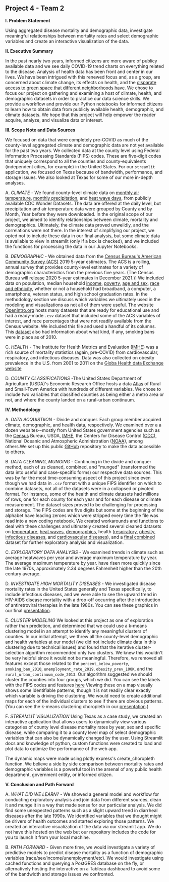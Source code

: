 ## Project 4 - Team 2
 
**I. Problem Statement**

Using aggregated disease mortality and demographic data, investigate meaningful relationships between mortality rates and select demographic variables and create an interactive visualization of the data.

**II. Executive Summary**

In the past nearly two years, informed citizens are more aware of publicy available data and we see daily COVID-19 trend charts on everything related to the disease.  Analysis of health data has been front and center in our lives. We have been intrigued with this renewed focus and, as a group, are concerned about climate change, its effects on health, and the [disparate access to green space that different neighborhoods have](./background_sources/People_of_color_3_x_more_likely_to_live_in_deprived_neighborhoods.pdfghborhoods.pdf). We chose to focus our project on gathering and examining a host of climate, health, and demographic datasets in order to practice our data science skills. We provide a workflow and provide our Python notebooks for informed citizens to learn how to obtain data from publicly available health, demographic, and climate datasets. We hope that this project will help empower the reader acquire, analyze, and visualize data or interest.

**III. Scope Note and Data Sources**

We focused on data that were completely pre-COVID as much of the county-level aggregated climate and demographic data are not yet available for the past two years. We collected data at the county level using Federal Information Processing Standards (FIPS) codes. These are five-digit codes that uniquely correspond to all the counties and county-equivalents (independent cities, for example) in the United States. For our `streamlit` application, we focused on Texas because of bandwidth, performance, and storage issues. We also looked at Texas for some of our more in-depth analyses.

A. *CLIMATE* - We found county-level climate data on [monthly air temperature](https://wonder.cdc.gov/NASA-NLDAS.html), [monthly precipitation](https://wonder.cdc.gov/NASA-precipitation.html), and [heat wave days](https://wonder.cdc.gov/NCA-heatwavedays-historic.html), from publicly available CDC Wonder Datasets. The data are offered at the daily level, but precipitation and air temperature data were grouped by County and by Month, Year before they were downloaded.  In the original scope of our project, we aimed to identify relationships between climate, mortality and demographics. Ultimately, the climate data proved unweildly, and the correlations were not there. In the interest of simplifying our project, we opted not to include these data in our final analysis, but some climate data is available to view in streamlit (only if a box is checked), and we included the functions for processing the data in our Jupyter Notebooks.


B. *DEMOGRAPHIC* - We obtained data from the [Census Bureau's American Community Survey (ACS)](https://www.census.gov/programs-surveys/acs) 2019 5-year estimates. The ACS is a rolling, annual survey that provides county-level estimates for a variety of demographic characteristics from the previous five years. (The Census Bureau will [release](https://www.census.gov/programs-surveys/acs/news/data-releases/2020/release-schedule.html) 2020 5-year estimates in December 2021.)] We included data on population, median household [income](./data/02_demo_data/ACS/ACS_2019_income_by_county/ACSST5Y2019.S1901_metadata_2021-10-05T144610.csv), [poverty](./data/02_demo_data/ACS/ACS_2019_poverty_by_county/ACSST5Y2019.S1701_metadata_2021-11-02T160432.csv), [age and sex](./data/02_demo_data/ACS/ACS_2019_age_and_sex_by_county/ACSST5Y2019.S0101_metadata_2021-10-06T131343.csv), [race and ethnicity](./data/02_demo_data/ACS/ACS_2019_race_and_ethnicity_by_county/ACSDT5Y2019.B02001_metadata_2021-10-08T032031.csv), whether or not a household had broadband, a computer, a smartphone, veteran status, and high school graduation rates. In the methodology section we discuss which variables we ultimately used in the modeling and visualizations as not all of them were useful. The website [OpenIntro.org](https://www.openintro.org/data/?data=county_complete) hosts many datasets that are ready for educational use and had a ready-made `.csv` dataset that included some of the ACS variables of interest, and race percentages that were not readily available from the Census website. We included this file and used a handful of its columns. This [dataset](./data/02_demo_data/openintro_dot_org/county_complete.txt) also had information about what kind, if any, smoking bans were in place as of 2010. 

C. *HEALTH* - The Institute for Health Metrics and Evaluation ([IMHE](http://www.healthdata.org/)) was a rich source of mortality statistics (again, pre-COVID) from cardiovascular, respiratory, and infectious diseases. Data was also collected on obesity prevalence in the U.S. from 2001 to 2011 on the [Globa Health data Exchange website](http://ghdx.healthdata.org/record/ihme-data/united-states-physical-activity-and-obesity-prevalence-county-2001-2011)

D. *COUNTY CLASSIFICATIONS* -The United States Department of Agriculture (USDA)'s Economic Research Office hosts a data [Atlas](https://www.ers.usda.gov/data-products/atlas-of-rural-and-small-town-america/download-the-data/) of Rural and Small-Town America with hundreds of different variables. We chose to include two variables that classified counties as being either a metro area or not, and where the county landed on a rural-urban continuum. 

**IV. Methodology**

A. *DATA ACQUISTIION* - Divide and conquer. Each group member acquired climate, demographic, and health data, respectively. We examined over a a dozen websites--mostly from United States government agencies such as the [Census](https://data.census.gov/cedsci/) Bureau, USDA, [IMHE](http://www.healthdata.org/), the Centers for Disease Control ([CDC](https://www.cdc.gov/)), National Oceanic and Atmospheric Administration ([NOAA](https://www.noaa.gov/)), among others.We set up this public [GitHub](https://github.com/) repository to make the data accessible to others.

B. *DATA CLEANING, MUNGING* - Continuing in the divide and conquer method, each of us cleaned, combined, and "munged" (transformed the data into useful and case-specific forms) our respective data sources. This was by far the most time-consuming aspect of this project since even though we had data in `.csv` format with a unique FIPS identifier on which to combine datasets, not all of the datasets were in a collapsed or pivoted format. For instance, some of the health and climate datasets had millions of rows, one for each county for each year and for each disease or climate measurement. The dataset sizes proved to be challenging for processing and storage. The FIPS codes are five digits but some at the beginning of the alphabet have leading zeroes which were stripped every time the file was read into a new coding notebook. We created workarounds and functions to deal with these challenges and ultimately created several cleaned datasets on [temperature](./data/cleaned/precip_AirTemp_monthly_1979_2011.zip), [heat waves](./data/cleaned/heat_wave_days_1981_2010.csv), [demographics](./data/cleaned/final_demo.csv), health ([respiratory](./data/cleaned/Cleaned_Respiratory_Diseases.csv),  [obesity](./data/cleaned/Cleaned_Obesity_Prevalence.csv), [infectious diseases](./data/cleaned/Cleaned_Infectious_Diseases.csv), and [cardiovascular diseases](./data/cleaned/Cleaned_Cardiovascular_Diseases.csv)), and a [final combined](./data/cleaned/final_combined.csv) dataset for further exploratory analysis and visualization.

C. *EXPLORATORY DATA ANALYSIS* - We examined trends in climate such as average heatwaves per year and average maximum temperature by year. The average maximum temperature by year. have risen more quickly since the late 1970s, approximately 2.34 degrees Fahrenheit higher than the 20th century average. 

D. *INVESTIGATE HIGH MORTALITY DISEASES* - We investigated disease mortality rates in the United States generally and Texas specifically, to include infectious diseases, and we were able to see the upward trend in HIV-AIDS disease mortality with a drop-off occurring after the introduction of antiretroviral therapies in the late 1980s. You can see these graphics in our final [presentation](./project4_team_2_presentation.pdf).

E. *CLUSTER MODELING* We looked at this project as one of exploration rather than prediction, and determined that we could use a k-means clustering model in an attempt to identify any meaningful clusters of counties. In our initial attempt, we threw all the county-level demographic and health variables at our model (we did not include climate data in this clustering due to technical issues) and found that the iterative cluster-selection algorithm recommended only two clusters. We knew this wouldn't be very helpful since it would not be meaningful. Therefore, we removed all features except those related to the `percent_below_poverty`, `smoking_ban_2010`, `unemployment_rate_2019`, `obesity_prev_100K`, and the `rural_urban_continuum_code_2013`. Our algorithm suggested we should cluster the counties into four groups, which we did. You can see the labels with the FIPS codes and features [here](./data/cleaned/kmeans_clusters_with_labels_and_features.csv) Viewing these on a map visually shows some identifiable patterns, though it is not readily clear exactly which variable is driving the clustering. We would need to create additional maps for each of the individual clusters to see if there are obvious patterns. (You can see the k-means clustering choropleth in our [presentation](./project4_team_2_presentation.pdf).)

F. *STREAMLIT VISUALIZATION* Using Texas as a case study, we created an interactive application that allows users to dynamically view various categories of county level disease mortality rates by year, sex and specific disease, while comparing it to a county level map of select demographic variables that can also be dynamically changed by the user. Using Streamlit docs and knowledge of python, custom functions were created to load and plot data to optimize the performance of the web app. 

The dynamic maps were made using plotly express's create_choropleth function. We believe a side by side comparison between mortality rates and demographic variables is a powerful tool in the arsenal of any public health department, government entity, or informed citizen.  
    
**V. Conclusion and Path Forward**

A. *WHAT DID WE LEARN?* - We showed a general model and workflow for conducting exploratory analysis and join data from different sources, clean it and munge it in a way that made sense for our particular analysis. We did find some unexpected patterns such as a slight upward trend in diarrheal diseases after the late 1990s. We identified variables that we thought might be drivers of health outcomes and started exploring those patterns. We created an interactive visualization of the data via our streamlit app. We do not have this hosted on the web but our repository includes the code for you to launch it from your local machine.

B. *PATH FORWARD* - Given more time, we would investigate a variety of predictive models to predict disease mortality as a function of demographic variables (race/sex/income/unemployment/etc). We would investigate using cached functions and querying a PostGRES database on the fly, or alternatively hosting the interactive on a Tableau dashboard to avoid some of the bandwidth and storage issues we confronted.

